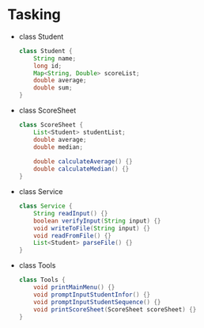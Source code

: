 # Tasking

- class Student

  ```java
  class Student {
      String name;
      long id;
      Map<String, Double> scoreList;
      double average;
      double sum;
  }
  ```

- class ScoreSheet

  ```java
  class ScoreSheet {
      List<Student> studentList;
      double average;
      double median;
      
      double calculateAverage() {}
      double calculateMedian() {}
  }
  ```

- class Service

  ```java
  class Service {
      String readInput() {}
      boolean verifyInput(String input) {}
      void writeToFile(String input) {}
      void readFromFile() {}
      List<Student> parseFile() {}
  }
  ```

- class Tools

  ```java
  class Tools {
      void printMainMenu() {}
      void promptInputStudentInfor() {}
      void promptInputStudentSequence() {}
      void printScoreSheet(ScoreSheet scoreSheet) {}
  }
  ```

  